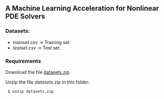 ## A Machine Learning Acceleration for Nonlinear PDE Solvers

### Datasets:

- *trainset.csv* -> Training set.
- *testset.csv* -> Test set.

### Requirements

Download the file [datasets.zip](https://u.pcloud.link/publink/show?code=XZJJTrXZKyFP00emXVmdcSLnCtdKkVEwCuKX).

Unzip the file *datasets.zip* in this folder:

```
 $ unzip datasets.zip
```




